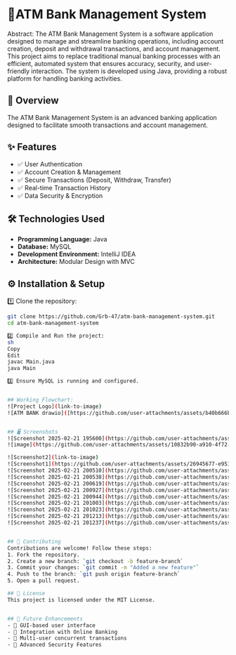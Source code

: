 # 🚀ATM Bank Management System

Abstract:
   The ATM Bank Management System is a software application designed to manage and streamline banking operations, including account creation, deposit and withdrawal transactions, and account management. This project aims to replace traditional manual banking processes with an efficient, automated system that ensures accuracy, security, and user-friendly interaction. The system is developed using Java, providing a robust platform for handling banking activities.

## 🔹 Overview
The ATM Bank Management System is an advanced banking application designed to facilitate smooth transactions and account management. 

## ✨ Features
- ✅ User Authentication
- ✅ Account Creation & Management
- ✅ Secure Transactions (Deposit, Withdraw, Transfer)
- ✅ Real-time Transaction History
- ✅ Data Security & Encryption

## 🛠 Technologies Used
- **Programming Language:** Java
- **Database:** MySQL
- **Development Environment:** IntelliJ IDEA
- **Architecture:** Modular Design with MVC

## ⚙️ Installation & Setup
1️⃣ Clone the repository:
```sh
git clone https://github.com/Grb-47/atm-bank-management-system.git
cd atm-bank-management-system

2️⃣ Compile and Run the project:
sh
Copy
Edit
javac Main.java
java Main

3️⃣ Ensure MySQL is running and configured.


## Working Flowchart:
![Project Logo](link-to-image)
![ATM BANK drawio]([https://github.com/user-attachments/assets/b40b666b-9138-4d72-869a-0a79afaab136](https://github.com/Grb-47/abms-01/blob/main/snippet/Screenshot%202025-02-21%20195600.png))


## 🖥️ Screenshots
![Screenshot 2025-02-21 195600](https://github.com/user-attachments/assets/851d8efe-bb6c-451c-905f-f9fba825fd0b)
![image](https://github.com/user-attachments/assets/10832b90-a910-4f72-81db-dff632136aa7)

![Screenshot2](link-to-image)
![Screenshot1](https://github.com/user-attachments/assets/26945677-e951-4087-b823-9ef89db54aea)
![Screenshot 2025-02-21 200510](https://github.com/user-attachments/assets/36b5e27c-3982-4a4d-97a2-d0134b9fa18a)
![Screenshot 2025-02-21 200538](https://github.com/user-attachments/assets/7cdb7fde-b3ce-460f-a385-61639a141eaf)
![Screenshot 2025-02-21 200619](https://github.com/user-attachments/assets/758960b4-8ae0-4351-9196-59247473d297)
![Screenshot 2025-02-21 200927](https://github.com/user-attachments/assets/ff5a604f-16cc-477f-a0bd-5ba4e27d39aa)
![Screenshot 2025-02-21 200944](https://github.com/user-attachments/assets/a854b995-8996-4818-9813-158eec06a5de)
![Screenshot 2025-02-21 201003](https://github.com/user-attachments/assets/c830615c-1140-4755-8b6d-fd80397afa19)
![Screenshot 2025-02-21 201023](https://github.com/user-attachments/assets/c6800ee9-b816-43c6-9b97-77cf26d60be2)
![Screenshot 2025-02-21 201213](https://github.com/user-attachments/assets/160bb7aa-0da4-4c70-a2e0-d52fb6839fad)
![Screenshot 2025-02-21 201237](https://github.com/user-attachments/assets/b9d40d38-60ca-4d4e-8e84-09396bcf0aac)


## 🤝 Contributing
Contributions are welcome! Follow these steps:
1. Fork the repository.
2. Create a new branch: `git checkout -b feature-branch`
3. Commit your changes: `git commit -m "Added a new feature"`
4. Push to the branch: `git push origin feature-branch`
5. Open a pull request.

## 📜 License
This project is licensed under the MIT License.


## 🚀 Future Enhancements
- 🔹 GUI-based user interface
- 🔹 Integration with Online Banking
- 🔹 Multi-user concurrent transactions
- 🔹 Advanced Security Features
